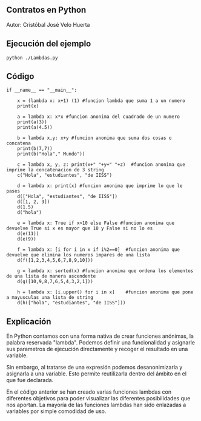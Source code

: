 ## Contratos en Python
Autor: Cristóbal José Velo Huerta

## Ejecución del ejemplo
```
python ./Lambdas.py
```
## Código
```
if __name__ == "__main__":
    
    x = (lambda x: x+1) (1) #funcion lambda que suma 1 a un numero
    print(x) 
  
    a = lambda x: x*x #funcion anonima del cuadrado de un numero
    print(a(3))
    print(a(4.5))

    b = lambda x,y: x+y #funcion anonima que suma dos cosas o concatena
    print(b(7,7))
    print(b("Hola"," Mundo"))
    
    c = lambda x, y, z: print(x+" "+y+" "+z)  #funcion anonima que imprime la concatenacion de 3 string
    c("Hola", "estudiantes", "de IISS")

    d = lambda x: print(x) #funcion anonima que imprime lo que le pases
    d(["Hola", "estudiantes", "de IISS"])
    d([1, 2, 3])
    d(1.5)
    d("hola")

    e = lambda x: True if x>10 else False #funcion anonima que devuelve True si x es mayor que 10 y False si no lo es
    d(e(11))
    d(e(9))

    f = lambda x: [i for i in x if i%2==0]  #funcion anonima que devuelve que elimina los numeros impares de una lista
    d(f([1,2,3,4,5,6,7,8,9,10]))

    g = lambda x: sorted(x) #funcion anonima que ordena los elementos de una lista de manera ascendente
    d(g([10,9,8,7,6,5,4,3,2,1]))

    h = lambda x: [i.upper() for i in x]    #funcion anonima que pone a mayusculas una lista de string
    d(h(["hola", "estudiantes", "de IISS"]))
```

## Explicación
En Python contamos con una forma nativa de crear funciones anónimas, la palabra reservada "lambda". Podemos definir una funcionalidad y asignarle sus parametros de ejecución directamente y recoger el resultado en una variable. 

Sin embargo, al tratarse de una expresión podemos desanonimizarla y asignarla a una variable. Esto permite reutilizarla dentro del ámbito en el que fue declarada.

En el código anterior se han creado varias funciones lambdas con diferentes objetivos para poder visualizar las diferentes posibilidades que nos aportan. La mayoría de las funciones lambdas han sido enlazadas a variables por simple comodidad de uso.


